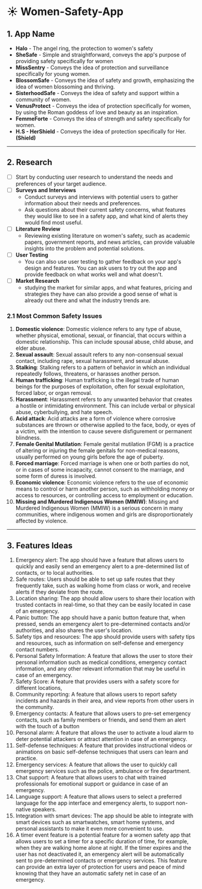 # :sunny: Women-Safety-App

## 1. App Name

- **Halo** - The angel ring, the protection to women's safety
- **SheSafe** - Simple and straightforward, conveys the app's purpose of providing safety specifically for women
- **MissSentry** - Conveys the idea of protection and surveillance specifically for young women.
- **BlossomSafe** - Conveys the idea of safety and growth, emphasizing the idea of women blossoming and thriving.
- **SisterhoodSafe** - Conveys the idea of safety and support within a community of women.
- **VenusProtect** - Conveys the idea of protection specifically for women, by using the Roman goddess of love and beauty as an inspiration.
- **FemmeForte** - Conveys the idea of strength and safety specifically for women.
- **H.S - HerShield** - Conveys the idea of protection specifically for Her. **(Shield)**

----

## 2. Research 

- [ ] Start by conducting user research to understand the needs and preferences of your target audience.
- [ ] **Surveys and Interviews** 
  - Conduct surveys and interviews with potential users to gather information about their needs and preferences.
  - Ask questions about their current safety concerns, what features they would like to see in a safety app, and what kind of alerts they would find most useful.
- [ ] **Literature Review**
  - Reviewing existing literature on women's safety, such as academic papers, government reports, and news articles, can provide valuable insights into the problem and potential solutions.
- [ ] **User Testing**
  - You can also use user testing to gather feedback on your app's design and features. You can ask users to try out the app and provide feedback on what works well and what doesn't.
- [ ] **Market Research** 
  - studying the market for similar apps, and what features, pricing and strategies they have can also provide a good sense of what is already out there and what the industry trends are.

### 2.1 Most Common Safety Issues

1. **Domestic violence**: Domestic violence refers to any type of abuse, whether physical, emotional, sexual, or financial, that occurs within a domestic relationship. This can include spousal abuse, child abuse, and elder abuse.
2. **Sexual assault**: Sexual assault refers to any non-consensual sexual contact, including rape, sexual harassment, and sexual abuse.
3. **Stalking**: Stalking refers to a pattern of behavior in which an individual repeatedly follows, threatens, or harasses another person.
4. **Human trafficking**: Human trafficking is the illegal trade of human beings for the purposes of exploitation, often for sexual exploitation, forced labor, or organ removal.
5. **Harassment**: Harassment refers to any unwanted behavior that creates a hostile or intimidating environment. This can include verbal or physical abuse, cyberbullying, and hate speech.
6. **Acid attack**: Acid attacks are a form of violence where corrosive substances are thrown or otherwise applied to the face, body, or eyes of a victim, with the intention to cause severe disfigurement or permanent blindness.
7. **Female Genital Mutilation**: Female genital mutilation (FGM) is a practice of altering or injuring the female genitals for non-medical reasons, usually performed on young girls before the age of puberty.
8. **Forced marriage**: Forced marriage is when one or both parties do not, or in cases of some incapacity, cannot consent to the marriage, and some form of duress is involved.
9. **Economic violence**: Economic violence refers to the use of economic means to control or harm another person, such as withholding money or access to resources, or controlling access to employment or education.
10. **Missing and Murdered Indigenous Women (MMIW)**: Missing and Murdered Indigenous Women (MMIW) is a serious concern in many communities, where indigenous women and girls are disproportionately affected by violence.



---

## 3. Features Ideas

1. Emergency alert: The app should have a feature that allows users to quickly and easily send an emergency alert to a pre-determined list of contacts, or to local authorities.
2. Safe routes: Users should be able to set up safe routes that they frequently take, such as walking home from class or work, and receive alerts if they deviate from the route.
3. Location sharing: The app should allow users to share their location with trusted contacts in real-time, so that they can be easily located in case of an emergency.
4. Panic button: The app should have a panic button feature that, when pressed, sends an emergency alert to pre-determined contacts and/or authorities, and also shares the user's location.
5. Safety tips and resources: The app should provide users with safety tips and resources, such as information on self-defense and emergency contact numbers.
6. Personal Safety Information: A feature that allows the user to store their personal information such as medical conditions, emergency contact information, and any other relevant information that may be useful in case of an emergency.
7. Safety Score: A feature that provides users with a safety score for different locations,
8. Community reporting: A feature that allows users to report safety incidents and hazards in their area, and view reports from other users in the community.
9. Emergency contacts: A feature that allows users to pre-set emergency contacts, such as family members or friends, and send them an alert with the touch of a button
10. Personal alarm: A feature that allows the user to activate a loud alarm to deter potential attackers or attract attention in case of an emergency.
11. Self-defense techniques: A feature that provides instructional videos or animations on basic self-defense techniques that users can learn and practice.
12. Emergency services: A feature that allows the user to quickly call emergency services such as the police, ambulance or fire department.
13. Chat support: A feature that allows users to chat with trained professionals for emotional support or guidance in case of an emergency.
14. Language support: A feature that allows users to select a preferred language for the app interface and emergency alerts, to support non-native speakers.
15. Integration with smart devices: The app should be able to integrate with smart devices such as smartwatches, smart home systems, and personal assistants to make it even more convenient to use.
16. A timer event feature is a potential feature for a women safety app that allows users to set a timer for a specific duration of time, for example, when they are walking home alone at night. If the timer expires and the user has not deactivated it, an emergency alert will be automatically sent to pre-determined contacts or emergency services. This feature can provide an extra layer of protection for users and peace of mind knowing that they have an automatic safety net in case of an emergency.

